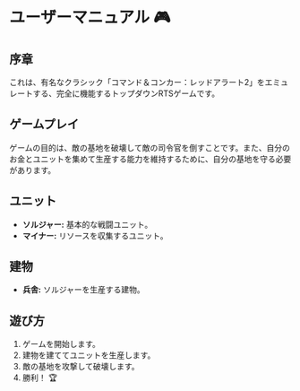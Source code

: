 # ユーザーマニュアル 🎮

## 序章

これは、有名なクラシック「コマンド＆コンカー：レッドアラート2」をエミュレートする、完全に機能するトップダウンRTSゲームです。

## ゲームプレイ

ゲームの目的は、敵の基地を破壊して敵の司令官を倒すことです。また、自分のお金とユニットを集めて生産する能力を維持するために、自分の基地を守る必要があります。

## ユニット

*   **ソルジャー:** 基本的な戦闘ユニット。
*   **マイナー:** リソースを収集するユニット。

## 建物

*   **兵舎:** ソルジャーを生産する建物。

## 遊び方

1.  ゲームを開始します。
2.  建物を建ててユニットを生産します。
3.  敵の基地を攻撃して破壊します。
4.  勝利！ 🏆
